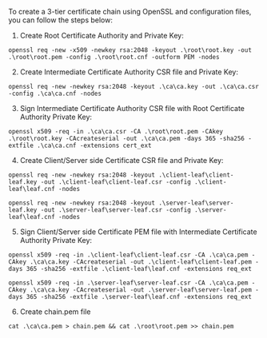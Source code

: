 To create a 3-tier certificate chain using OpenSSL and configuration files, you can follow the steps below:

1. Create Root Certificate Authority and Private Key:
```
openssl req -new -x509 -newkey rsa:2048 -keyout .\root\root.key -out .\root\root.pem -config .\root\root.cnf -outform PEM -nodes
```

2. Create Intermediate Certificate Authority CSR file and Private Key:
```
openssl req -new -newkey rsa:2048 -keyout .\ca\ca.key -out .\ca\ca.csr -config .\ca\ca.cnf -nodes
```

3. Sign Intermediate Certificate Authority CSR file with Root Certificate Authority Private Key:
```
openssl x509 -req -in .\ca\ca.csr -CA .\root\root.pem -CAkey .\root\root.key -CAcreateserial -out .\ca\ca.pem -days 365 -sha256 -extfile .\ca\ca.cnf -extensions cert_ext
```

4. Create Client/Server side Certificate CSR file and Private Key:
```
openssl req -new -newkey rsa:2048 -keyout .\client-leaf\client-leaf.key -out .\client-leaf\client-leaf.csr -config .\client-leaf\leaf.cnf -nodes

openssl req -new -newkey rsa:2048 -keyout .\server-leaf\server-leaf.key -out .\server-leaf\server-leaf.csr -config .\server-leaf\leaf.cnf -nodes
```

5. Sign Client/Server side Certificate PEM file with Intermediate Certificate Authority Private Key:
```
openssl x509 -req -in .\client-leaf\client-leaf.csr -CA .\ca\ca.pem -CAkey .\ca\ca.key -CAcreateserial -out .\client-leaf\client-leaf.pem -days 365 -sha256 -extfile .\client-leaf\leaf.cnf -extensions req_ext

openssl x509 -req -in .\server-leaf\server-leaf.csr -CA .\ca\ca.pem -CAkey .\ca\ca.key -CAcreateserial -out .\server-leaf\server-leaf.pem -days 365 -sha256 -extfile .\server-leaf\leaf.cnf -extensions req_ext
```

6. Create chain.pem file
```
cat .\ca\ca.pem > chain.pem && cat .\root\root.pem >> chain.pem
```